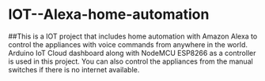 # IOT--Alexa-home-automation
##This is a IOT project that includes home automation with Amazon Alexa to control the appliances with voice commands from anywhere in the world. Arduino IoT Cloud dashboard along with NodeMCU ESP8266 as a controller is used in this project. You can also control the appliances from the manual switches if there is no internet available.
